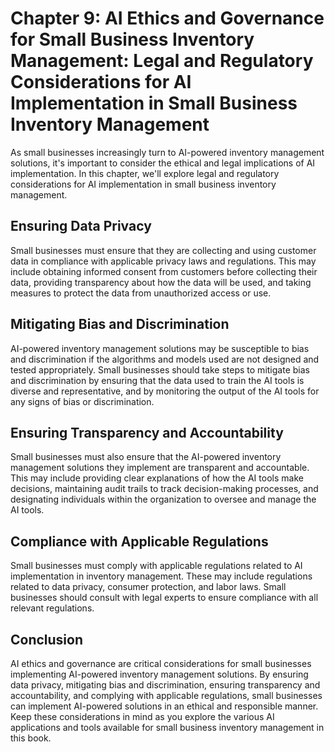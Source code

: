 Chapter 9: AI Ethics and Governance for Small Business Inventory Management: Legal and Regulatory Considerations for AI Implementation in Small Business Inventory Management
=============================================================================================================================================================================

As small businesses increasingly turn to AI-powered inventory management solutions, it's important to consider the ethical and legal implications of AI implementation. In this chapter, we'll explore legal and regulatory considerations for AI implementation in small business inventory management.

Ensuring Data Privacy
---------------------

Small businesses must ensure that they are collecting and using customer data in compliance with applicable privacy laws and regulations. This may include obtaining informed consent from customers before collecting their data, providing transparency about how the data will be used, and taking measures to protect the data from unauthorized access or use.

Mitigating Bias and Discrimination
----------------------------------

AI-powered inventory management solutions may be susceptible to bias and discrimination if the algorithms and models used are not designed and tested appropriately. Small businesses should take steps to mitigate bias and discrimination by ensuring that the data used to train the AI tools is diverse and representative, and by monitoring the output of the AI tools for any signs of bias or discrimination.

Ensuring Transparency and Accountability
----------------------------------------

Small businesses must also ensure that the AI-powered inventory management solutions they implement are transparent and accountable. This may include providing clear explanations of how the AI tools make decisions, maintaining audit trails to track decision-making processes, and designating individuals within the organization to oversee and manage the AI tools.

Compliance with Applicable Regulations
--------------------------------------

Small businesses must comply with applicable regulations related to AI implementation in inventory management. These may include regulations related to data privacy, consumer protection, and labor laws. Small businesses should consult with legal experts to ensure compliance with all relevant regulations.

Conclusion
----------

AI ethics and governance are critical considerations for small businesses implementing AI-powered inventory management solutions. By ensuring data privacy, mitigating bias and discrimination, ensuring transparency and accountability, and complying with applicable regulations, small businesses can implement AI-powered solutions in an ethical and responsible manner. Keep these considerations in mind as you explore the various AI applications and tools available for small business inventory management in this book.

